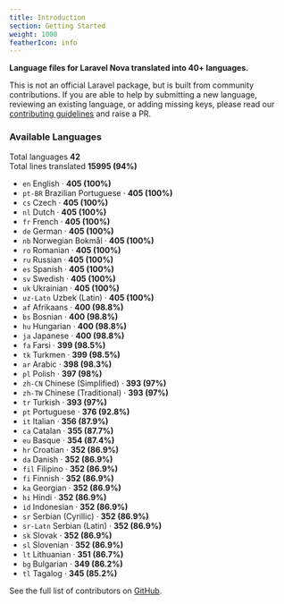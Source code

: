 ```yaml
---
title: Introduction
section: Getting Started
weight: 1000
featherIcon: info
---
```


**Language files for Laravel Nova translated into 40+ languages.**

This is not an official Laravel package, but is built from community contributions. If you are able to help by submitting a new language, reviewing an existing language, or adding missing keys, please read our [contributing guidelines]({{base}}/{{version}}/contributing) and raise a PR.

### Available Languages

Total languages **42**  
Total lines translated **15995 (94%)**

* `en` English &middot; **405 (100%)**
* `pt‑BR` Brazilian Portuguese &middot; **405 (100%)**
* `cs` Czech &middot; **405 (100%)**
* `nl` Dutch &middot; **405 (100%)**
* `fr` French &middot; **405 (100%)**
* `de` German &middot; **405 (100%)**
* `nb` Norwegian Bokmål &middot; **405 (100%)**
* `ro` Romanian &middot; **405 (100%)**
* `ru` Russian &middot; **405 (100%)**
* `es` Spanish &middot; **405 (100%)**
* `sv` Swedish &middot; **405 (100%)**
* `uk` Ukrainian &middot; **405 (100%)**
* `uz‑Latn` Uzbek (Latin) &middot; **405 (100%)**
* `af` Afrikaans &middot; **400 (98.8%)**
* `bs` Bosnian &middot; **400 (98.8%)**
* `hu` Hungarian &middot; **400 (98.8%)**
* `ja` Japanese &middot; **400 (98.8%)**
* `fa` Farsi &middot; **399 (98.5%)**
* `tk` Turkmen &middot; **399 (98.5%)**
* `ar` Arabic &middot; **398 (98.3%)**
* `pl` Polish &middot; **397 (98%)**
* `zh‑CN` Chinese (Simplified) &middot; **393 (97%)**
* `zh‑TW` Chinese (Traditional) &middot; **393 (97%)**
* `tr` Turkish &middot; **393 (97%)**
* `pt` Portuguese &middot; **376 (92.8%)**
* `it` Italian &middot; **356 (87.9%)**
* `ca` Catalan &middot; **355 (87.7%)**
* `eu` Basque &middot; **354 (87.4%)**
* `hr` Croatian &middot; **352 (86.9%)**
* `da` Danish &middot; **352 (86.9%)**
* `fil` Filipino &middot; **352 (86.9%)**
* `fi` Finnish &middot; **352 (86.9%)**
* `ka` Georgian &middot; **352 (86.9%)**
* `hi` Hindi &middot; **352 (86.9%)**
* `id` Indonesian &middot; **352 (86.9%)**
* `sr` Serbian (Cyrillic) &middot; **352 (86.9%)**
* `sr‑Latn` Serbian (Latin) &middot; **352 (86.9%)**
* `sk` Slovak &middot; **352 (86.9%)**
* `sl` Slovenian &middot; **352 (86.9%)**
* `lt` Lithuanian &middot; **351 (86.7%)**
* `bg` Bulgarian &middot; **349 (86.2%)**
* `tl` Tagalog &middot; **345 (85.2%)**

See the full list of contributors on [GitHub](https://github.com/coderello/laravel-nova-lang#available-languages).
